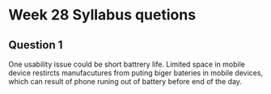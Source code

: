 Week 28 Syllabus quetions
===========================

## Question 1
One usability issue could be short battrery life. Limited space in mobile device restircts manufacutures from puting biger bateries in mobile devices, which can result of phone runing out of battery before end of the day.
